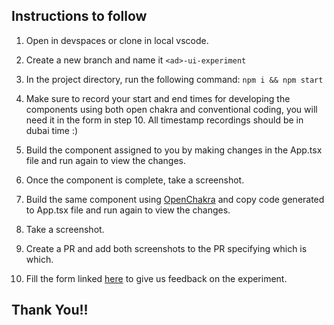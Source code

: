 ## Instructions to follow

1. Open in devspaces or clone in local vscode.

2. Create a new branch and name it `<ad>-ui-experiment`

3. In the project directory, run the following command: `npm i && npm start`

4. Make sure to record your start and end times for developing the components using both open chakra and conventional coding, you will need it in the form in step 10. All timestamp recordings should be in dubai time :)

5. Build the component assigned to you by making changes in the App.tsx file and run again to view the changes.

6. Once the component is complete, take a screenshot.

7. Build the same component using [OpenChakra](https://openchakra.app/) and copy code generated to App.tsx file and run again to view the changes.

8. Take a screenshot.

9. Create a PR and add both screenshots to the PR specifying which is which. 

10. Fill the form linked [here](https://docs.google.com/forms/d/e/1FAIpQLSfVFUXNPXZEK9lYufTVhIozQc1rqmwsHCDB-XDvtdpW4jaNUg/viewform?usp=sf_link) to give us feedback on the experiment.

## Thank You!!
